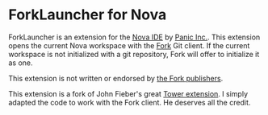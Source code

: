 # ForkLauncher for Nova

ForkLauncher is an extension for the [Nova IDE](https://nova.app) by [Panic Inc.](https://panic.com). This extension opens the current Nova workspace with the [Fork](https://www.git-fork.com) Git client. If the current workspace is not initialized with a git repository, Fork will offer to initialize it as one.

This extension is not written or endorsed by [the Fork publishers](https://www.git-fork.com/).

This extension is a fork of John Fieber's great [Tower extension](https://extensions.panic.com/extensions/org.ursamaris.nova/org.ursamaris.nova.tower/). I simply adapted the code to work with the Fork client. He deserves all the credit.
